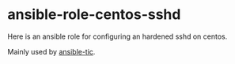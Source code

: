 # ansible-role-centos-sshd

Here is an ansible role for configuring an hardened sshd on centos.

Mainly used by [ansible-tic](https://github.com/0b11stan/ansible-tic).
